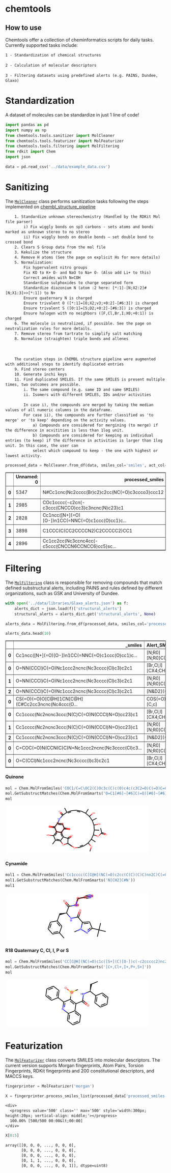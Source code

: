 chemtools
================

<!-- WARNING: THIS FILE WAS AUTOGENERATED! DO NOT EDIT! -->

## How to use

Chemtools offer a collection of cheminformatics scripts for daily tasks.
Currently supported tasks include:

    1 - Standardization of chemical structures

    2 - Calculation of molecular descriptors

    3 - Filtering datasets using predefined alerts (e.g. PAINS, Dundee, Glaxo)

# Standardization

A dataset of molecules can be standardize in just 1 line of code!

``` python
import pandas as pd
import numpy as np
from chemtools.tools.sanitizer import MolCleaner
from chemtools.tools.featurizer import MolFeaturizer
from chemtools.tools.filtering import MolFiltering
from rdkit import Chem
import json
```

``` python
data = pd.read_csv('../data/example_data.csv')
```

# Sanitizing

The
[`MolCleaner`](https://marcossantanaioc.github.io/chemtools/tools.sanitizer.html#molcleaner)
class performs sanitization tasks following the steps implemented on
[chembl_structure_pipeline](https://github.com/chembl/ChEMBL_Structure_Pipeline)

        1. Standardize unknown stereochemistry (Handled by the RDKit Mol file parser)
            i) Fix wiggly bonds on sp3 carbons - sets atoms and bonds marked as unknown stereo to no stereo
            ii) Fix wiggly bonds on double bonds – set double bond to crossed bond
        2. Clears S Group data from the mol file
        3. Kekulize the structure
        4. Remove H atoms (See the page on explicit Hs for more details)
        5. Normalization:
            Fix hypervalent nitro groups
            Fix KO to K+ O- and NaO to Na+ O- (Also add Li+ to this)
            Correct amides with N=COH
            Standardise sulphoxides to charge separated form
            Standardize diazonium N (atom :2 here: [*:1]-[N;X2:2]#[N;X1:3]>>[*:1]) to N+
            Ensure quaternary N is charged
            Ensure trivalent O ([*:1]=[O;X2;v3;+0:2]-[#6:3]) is charged
            Ensure trivalent S ([O:1]=[S;D2;+0:2]-[#6:3]) is charged
            Ensure halogen with no neighbors ([F,Cl,Br,I;X0;+0:1]) is charged
        6. The molecule is neutralized, if possible. See the page on neutralization rules for more details.
        7. Remove stereo from tartrate to simplify salt matching
        8. Normalise (straighten) triple bonds and allenes
        
        
        
        The curation steps in ChEMBL structure pipeline were augmented with additional steps to identify duplicated entries
        9. Find stereo centers
        10. Generate inchi keys
        11. Find duplicated SMILES. If the same SMILES is present multiple times, two outcomes are possible.
            i. The same compound (e.g. same ID and same SMILES)
            ii. Isomers with different SMILES, IDs and/or activities
            
            In case i), the compounds are merged by taking the median values of all numeric columns in the dataframe. 
            For case ii), the compounds are further classified as 'to merge' or 'to keep' depending on the activity values.
                a) Compounds are considered for mergining (to merge) if the difference in acvitities is less than 1log unit.
                b) Compounds are considered for keeping as individual entries (to keep) if the difference in activities is larger than 1log unit. In this case, the user can
                select which compound to keep - the one with highest or lowest activity.

``` python
processed_data = MolCleaner.from_df(data, smiles_col='smiles', act_col='pIC50', id_col='molecule_chembl_id')
```

<div>
<style scoped>
    .dataframe tbody tr th:only-of-type {
        vertical-align: middle;
    }

    .dataframe tbody tr th {
        vertical-align: top;
    }

    .dataframe thead th {
        text-align: right;
    }
</style>
<table border="1" class="dataframe">
  <thead>
    <tr style="text-align: right;">
      <th></th>
      <th>Unnamed: 0</th>
      <th>processed_smiles</th>
      <th>molecule_chembl_id</th>
      <th>IC50</th>
      <th>units</th>
      <th>smiles</th>
      <th>pIC50</th>
      <th>molecular_weight</th>
      <th>n_hba</th>
      <th>n_hbd</th>
      <th>logp</th>
      <th>ro5_fulfilled</th>
      <th>inchi</th>
      <th>Stereo</th>
      <th>duplicate</th>
    </tr>
  </thead>
  <tbody>
    <tr>
      <th>0</th>
      <td>5347</td>
      <td>N#Cc1cnc(Nc2cccc(Br)c2)c2cc(NC(=O)c3ccco3)ccc12</td>
      <td>CHEMBL1641996</td>
      <td>55600.0</td>
      <td>nM</td>
      <td>N#Cc1cnc(Nc2cccc(Br)c2)c2cc(NC(=O)c3ccco3)ccc12</td>
      <td>4.254925</td>
      <td>432.022188</td>
      <td>5</td>
      <td>2</td>
      <td>5.45788</td>
      <td>True</td>
      <td>GRAWSTNUDRSLLQ-UHFFFAOYSA-N</td>
      <td></td>
      <td>False</td>
    </tr>
    <tr>
      <th>1</th>
      <td>2985</td>
      <td>COc1cccc(-c2cn(-c3ccc(CNCCO)cc3)c3ncnc(N)c23)c1</td>
      <td>CHEMBL424375</td>
      <td>300.0</td>
      <td>nM</td>
      <td>COc1cccc(-c2cn(-c3ccc(CNCCO)cc3)c3ncnc(N)c23)c1</td>
      <td>6.522879</td>
      <td>389.185175</td>
      <td>7</td>
      <td>3</td>
      <td>2.76020</td>
      <td>True</td>
      <td>QGPSFIYTQAONCS-UHFFFAOYSA-N</td>
      <td></td>
      <td>False</td>
    </tr>
    <tr>
      <th>2</th>
      <td>2828</td>
      <td>Cc1ncc([N+](=O)[O-])n1CC(=NNC(=O)c1ccc(O)cc1)c...</td>
      <td>CHEMBL3088220</td>
      <td>210.0</td>
      <td>nM</td>
      <td>Cc1ncc([N+](=O)[O-])n1C/C(=N/NC(=O)c1ccc(O)cc1...</td>
      <td>6.677781</td>
      <td>457.038566</td>
      <td>7</td>
      <td>2</td>
      <td>3.40212</td>
      <td>True</td>
      <td>XBPATCWTKVXDPF-UHFFFAOYSA-N</td>
      <td></td>
      <td>False</td>
    </tr>
    <tr>
      <th>3</th>
      <td>3898</td>
      <td>C1CCC(C(CC2CCCCN2)C2CCCCC2)CC1</td>
      <td>CHEMBL75880</td>
      <td>1485.2</td>
      <td>nM</td>
      <td>C1CCC(C(CC2CCCCN2)C2CCCCC2)CC1</td>
      <td>5.828215</td>
      <td>277.276950</td>
      <td>1</td>
      <td>1</td>
      <td>5.29540</td>
      <td>True</td>
      <td>CYXKNKQEMFBLER-UHFFFAOYSA-N</td>
      <td>6_?</td>
      <td>False</td>
    </tr>
    <tr>
      <th>4</th>
      <td>2896</td>
      <td>Cc1cc2cc(Nc3ccnc4cc(-c5ccc(CNCCN6CCNCC6)cc5)sc...</td>
      <td>CHEMBL79060</td>
      <td>250.0</td>
      <td>nM</td>
      <td>Cc1cc2cc(Nc3ccnc4cc(-c5ccc(CNCCN6CCNCC6)cc5)sc...</td>
      <td>6.602060</td>
      <td>496.240916</td>
      <td>6</td>
      <td>4</td>
      <td>5.49142</td>
      <td>True</td>
      <td>MEAHQSFATRAJHG-UHFFFAOYSA-N</td>
      <td></td>
      <td>False</td>
    </tr>
  </tbody>
</table>
</div>

# Filtering

The
[`MolFiltering`](https://marcossantanaioc.github.io/chemtools/tools.filtering.html#molfiltering)
class is responsible for removing compounds that match defined
substructural alerts, including PAINS and rules defined by different
organizations, such as GSK and University of Dundee.

``` python
with open('../data/libraries/Glaxo_alerts.json') as f:
    alerts_dict = json.load(f)['structural_alerts']
    structural_alerts = alerts_dict.get('structural_alerts', None)
```

``` python
alerts_data = MolFiltering.from_df(processed_data, smiles_col='processed_smiles', alerts_dict=alerts_dict)
```

``` python
alerts_data.head(10)
```

<div>
<style scoped>
    .dataframe tbody tr th:only-of-type {
        vertical-align: middle;
    }

    .dataframe tbody tr th {
        vertical-align: top;
    }

    .dataframe thead th {
        text-align: right;
    }
</style>
<table border="1" class="dataframe">
  <thead>
    <tr style="text-align: right;">
      <th></th>
      <th>_smiles</th>
      <th>Alert_SMARTS</th>
      <th>Alert_description</th>
      <th>Alert_rule_set</th>
      <th>Alert_num_hits</th>
    </tr>
  </thead>
  <tbody>
    <tr>
      <th>0</th>
      <td>Cc1ncc([N+](=O)[O-])n1CC(=NNC(=O)c1ccc(O)cc1)c...</td>
      <td>[N;R0][N;R0]C(=O)</td>
      <td>R17 acylhydrazide</td>
      <td>Glaxo</td>
      <td>1</td>
    </tr>
    <tr>
      <th>0</th>
      <td>O=NN(CCCl)C(=O)Nc1ccc2ncnc(Nc3cccc(Cl)c3)c2c1</td>
      <td>[Br,Cl,I][CX4;CH,CH2]</td>
      <td>R1 Reactive alkyl halides</td>
      <td>Glaxo</td>
      <td>1</td>
    </tr>
    <tr>
      <th>1</th>
      <td>O=NN(CCCl)C(=O)Nc1ccc2ncnc(Nc3cccc(Cl)c3)c2c1</td>
      <td>[N;R0][N;R0]C(=O)</td>
      <td>R17 acylhydrazide</td>
      <td>Glaxo</td>
      <td>1</td>
    </tr>
    <tr>
      <th>2</th>
      <td>O=NN(CCCl)C(=O)Nc1ccc2ncnc(Nc3cccc(Cl)c3)c2c1</td>
      <td>[N&amp;D2](=O)</td>
      <td>R21 Nitroso</td>
      <td>Glaxo</td>
      <td>1</td>
    </tr>
    <tr>
      <th>0</th>
      <td>CS(=O)(=O)O[C@H]1CN[C@H](C#Cc2cc3ncnc(Nc4ccc(O...</td>
      <td>COS(=O)(=O)[C,c]</td>
      <td>R5 Sulphonates</td>
      <td>Glaxo</td>
      <td>1</td>
    </tr>
    <tr>
      <th>0</th>
      <td>Cc1cccc(Nc2ncnc3ccc(N(C)C(=O)N(CCCl)N=O)cc23)c1</td>
      <td>[Br,Cl,I][CX4;CH,CH2]</td>
      <td>R1 Reactive alkyl halides</td>
      <td>Glaxo</td>
      <td>1</td>
    </tr>
    <tr>
      <th>1</th>
      <td>Cc1cccc(Nc2ncnc3ccc(N(C)C(=O)N(CCCl)N=O)cc23)c1</td>
      <td>[N;R0][N;R0]C(=O)</td>
      <td>R17 acylhydrazide</td>
      <td>Glaxo</td>
      <td>1</td>
    </tr>
    <tr>
      <th>2</th>
      <td>Cc1cccc(Nc2ncnc3ccc(N(C)C(=O)N(CCCl)N=O)cc23)c1</td>
      <td>[N&amp;D2](=O)</td>
      <td>R21 Nitroso</td>
      <td>Glaxo</td>
      <td>1</td>
    </tr>
    <tr>
      <th>0</th>
      <td>C=COC(=O)N(CCN(C)C)N=Nc1ccc2ncnc(Nc3cccc(Cl)c3...</td>
      <td>[N;R0][N;R0]C(=O)</td>
      <td>R17 acylhydrazide</td>
      <td>Glaxo</td>
      <td>1</td>
    </tr>
    <tr>
      <th>0</th>
      <td>O=C(CCl)Nc1ccc2ncnc(Nc3cccc(I)c3)c2c1</td>
      <td>[Br,Cl,I][CX4;CH,CH2]</td>
      <td>R1 Reactive alkyl halides</td>
      <td>Glaxo</td>
      <td>1</td>
    </tr>
  </tbody>
</table>
</div>

#### Quinone

``` python
mol = Chem.MolFromSmiles('COC1/C=C\OC2(C)Oc3c(C)c(O)c4c(c3C2=O)C(=O)C=C(NC(=O)/C(C)=C\C=C/C(C)C(O)C(C)C(O)C(C)C(OC(C)=O)C1C)C4=O')
mol.GetSubstructMatches(Chem.MolFromSmarts('O=C1[#6]~[#6]C(=O)[#6]~[#6]1'))
mol
```

![](index_files/figure-gfm/cell-10-output-1.png)

#### Cynamide

``` python
mol1 = Chem.MolFromSmiles('Cc1cccc(C[C@H](NC(=O)c2cc(C(C)(C)C)nn2C)C(=O)NCC#N)c1')
mol1.GetSubstructMatches(Chem.MolFromSmarts('N[CH2]C#N'))
mol1
```

![](index_files/figure-gfm/cell-11-output-1.png)

#### R18 Quaternary C, Cl, I, P or S

``` python
mol = Chem.MolFromSmiles('CC[C@H](NC(=O)c1c([S+](C)[O-])c(-c2ccccc2)nc2ccccc12)c1ccccc1')
mol.GetSubstructMatches(Chem.MolFromSmarts('[C+,Cl+,I+,P+,S+]'))
mol
```

![](index_files/figure-gfm/cell-12-output-1.png)

# Featurization

The
[`MolFeaturizer`](https://marcossantanaioc.github.io/chemtools/tools.featurizer.html#molfeaturizer)
class converts SMILES into molecular descriptors. The current version
supports Morgan fingerprints, Atom Pairs, Torsion Fingerprints, RDKit
fingerprints and 200 constitutional descriptors, and MACCS keys.

``` python
fingerprinter = MolFeaturizer('morgan')
```

``` python
X = fingerprinter.process_smiles_list(processed_data['processed_smiles'].values)
```

<style>
    /* Turns off some styling */
    progress {
        /* gets rid of default border in Firefox and Opera. */
        border: none;
        /* Needs to be in here for Safari polyfill so background images work as expected. */
        background-size: auto;
    }
    progress:not([value]), progress:not([value])::-webkit-progress-bar {
        background: repeating-linear-gradient(45deg, #7e7e7e, #7e7e7e 10px, #5c5c5c 10px, #5c5c5c 20px);
    }
    .progress-bar-interrupted, .progress-bar-interrupted::-webkit-progress-bar {
        background: #F44336;
    }
</style>

    <div>
      <progress value='500' class='' max='500' style='width:300px; height:20px; vertical-align: middle;'></progress>
      100.00% [500/500 00:00&lt;00:00]
    </div>
    

``` python
X[0:5]
```

    array([[0, 0, 0, ..., 0, 0, 0],
           [0, 0, 0, ..., 0, 0, 0],
           [0, 0, 0, ..., 0, 0, 0],
           [0, 1, 1, ..., 0, 0, 0],
           [0, 0, 0, ..., 0, 0, 1]], dtype=uint8)
